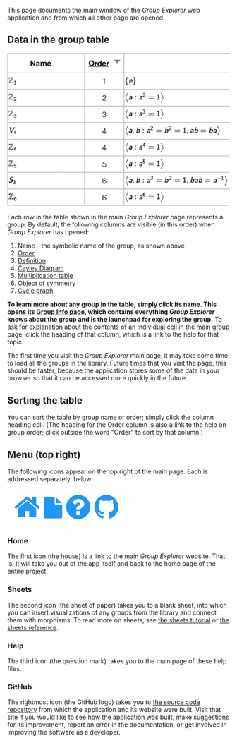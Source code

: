 
This page documents the main window of the *Group Explorer* web application
and from which all other page are opened.

## Data in the group table

![A portion of the main page's group library](illustration-tablecorner.png)

Each row in the table shown in the main *Group Explorer* page represents a
group. By default, the following columns are visible (in this order) when
*Group Explorer* has opened:

1.  Name - the symbolic name of the group, as shown above
2.  [Order](rf-groupterms.md#order-of-a-group)
3.  [Definition](rf-groupterms.md#definition-of-a-group-via-generators-and-relations)
4.  [Cayley Diagram](rf-groupterms.md#cayley-diagrams)
5.  [Multiplication table](rf-groupterms.md#multiplication-table)
6.  [Object of symmetry](rf-groupterms.md#objects-of-symmetry)
7.  [Cycle graph](rf-groupterms.md#cycle-graph)

**To learn more about any group in the table, simply click its name. This
opens its [Group Info page](rf-um-groupwindow.md), which contains
everything *Group Explorer* knows about the group and is the launchpad for
exploring the group.** To ask for explanation about the contents of an
individual cell in the main group page, click the heading of that column,
which is a link to the help for that topic.

The first time you visit the *Group Explorer* main page, it may take some
time to load all the groups in the library.  Future times that you visit the
page, this should be faster, because the application stores some of the data
in your browser so that it can be accessed more quickly in the future.

## Sorting the table

You can sort the table by group name or order; simply click the column
heading cell.  (The heading for the Order column is also a link to the help
on group order; click outside the word "Order" to sort by that column.)

## Menu (top right)

The following icons appear on the top right of the main page.  Each is
addressed separately, below.

![A screenshot of the icons on the top right of the main page](main-page-menu-icons.png)

### Home

The first icon (the house) is a link to the main *Group Explorer* website.
That is, it will take you out of the app itself and back to the home page of
the entire project.

### Sheets

The second icon (the sheet of paper) takes you to a blank sheet, into which
you can insert visualizations of any groups from the library and connect
them with morphisms.  To read more on sheets, see [the sheets
tutorial](tu-sheets.md) or [the sheets reference](rf-um-sheetwindow.md).

### Help

The third icon (the question mark) takes you to the main page of these help
files.

### GitHub

The rightmost icon (the GitHub logo) takes you to [the source code
repository](https://github.com/nathancarter/group-explorer) from which the
application and its website were built.  Visit that site if you would like
to see how the application was built, make suggestions for its improvement,
report an error in the documentation, or get involved in improving the
software as a developer.
